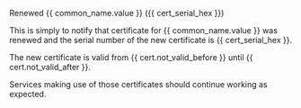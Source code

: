 Renewed {{ common_name.value }} ({{ cert_serial_hex }})

This is simply to notify that certificate for {{ common_name.value }}
was renewed and the serial number of the new certificate is {{ cert_serial_hex }}.

The new certificate is valid from {{ cert.not_valid_before }} until
{{ cert.not_valid_after }}.

Services making use of those certificates should continue working as expected.

